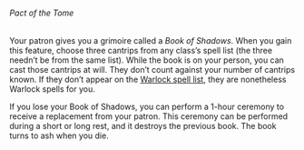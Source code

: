###### Pact of the Tome

Your patron gives you a grimoire called a _Book of Shadows_.
When you gain this feature, choose three cantrips from any class’s spell list (the three needn’t be from the same list).
While the book is on your person, you can cast those cantrips at will.
They don’t count against your number of cantrips known.
If they don’t appear on the [Warlock spell list](#Warlock_Spells_warlock_spells), they are nonetheless Warlock spells for you.

If you lose your Book of Shadows, you can perform a 1-hour ceremony to receive a replacement from your patron.
This ceremony can be performed during a short or long rest, and it destroys the previous book.
The book turns to ash when you die.
